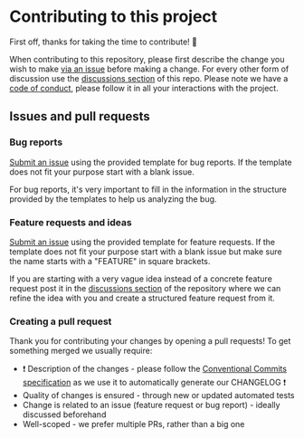 # Contributing to this project

First off, thanks for taking the time to contribute! 🎉

When contributing to this repository, please first describe the change you wish to make [via an issue](../../issues/new) before making a change. For every other form of discussion use the [discussions section](../../discussions) of this repo.
Please note we have a [code of conduct](CODE_OF_CONDUCT.md), please follow it in all your interactions with the project.

## Issues and pull requests

### Bug reports

[Submit an issue](../../issues/new) using the provided template for bug reports. If the template does not fit your purpose start with a blank issue.

For bug reports, it's very important to fill in the information in the structure provided by the templates to help us analyzing the bug.

### Feature requests and ideas

[Submit an issue](../../issues/new) using the provided template for feature requests. If the template does not fit your purpose start with a blank issue but make sure the name starts with a "FEATURE" in square brackets.

If you are starting with a very vague idea instead of a concrete feature request post it in the [discussions section](../../discussions) of the repository where we can refine the idea with you and create a structured feature request from it.

### Creating a pull request

Thank you for contributing your changes by opening a pull requests! To get something merged we usually require:

- ❗ Description of the changes - please follow the [Conventional Commits specification](https://www.conventionalcommits.org/en/v1.0.0/#specification) as we use it to automatically generate our CHANGELOG ❗
- Quality of changes is ensured - through new or updated automated tests
- Change is related to an issue (feature request or bug report) - ideally discussed beforehand
- Well-scoped - we prefer multiple PRs, rather than a big one
